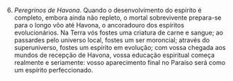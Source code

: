 ﻿6. <I>Peregrinos de Havona</I>. Quando o desenvolvimento do espírito é completo, embora ainda não repleto, o mortal sobrevivente prepara-se para o longo vôo até Havona, o ancoradouro dos espíritos evolucionários. Na Terra vós fostes uma criatura de carne e sangue; ao passardes pelo universo local, fostes um ser moroncial; através do superuniverso, fostes um espírito em evolução; com vossa chegada aos mundos de recepção de Havona, vossa educação espiritual começa  realmente e seriamente: vosso aparecimento final no Paraíso será como um espírito perfeccionado.